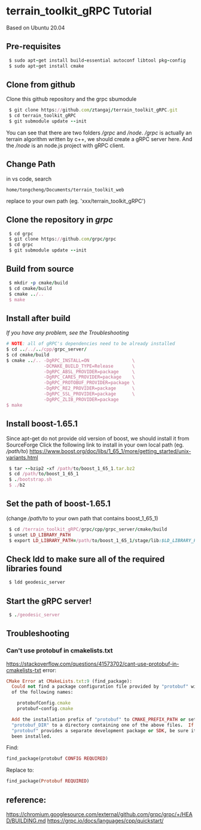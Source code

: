 # terrain_toolkit_gRPC Tutorial
Based on Ubuntu 20.04

## Pre-requisites

```ruby
 $ sudo apt-get install build-essential autoconf libtool pkg-config
 $ sudo apt-get install cmake
```

## Clone from github
Clone this github repository and the grpc sbumodule
```ruby
 $ git clone https://github.com/ztangaj/terrain_toolkit_gRPC.git
 $ cd terrain_toolkit_gRPC
 $ git submodule update --init
```
You can see that there are two folders _/grpc_ and _/node_. 
_/grpc_ is actually an terrain algorithm written by c++, we should create a gRPC server here. And the _/node_ is an node.js project with gRPC client. 

## Change Path
in vs code, search
```
home/tongcheng/Documents/terrain_toolkit_web
```
replace to your own path (eg. 'xxx/terrain_toolkit_gRPC')

## Clone the repository in _grpc_
```ruby
 $ cd grpc
 $ git clone https://github.com/grpc/grpc
 $ cd grpc
 $ git submodule update --init
```
## Build from source
```ruby
 $ mkdir -p cmake/build
 $ cd cmake/build
 $ cmake ../..
 $ make
```

## Install after build
*If you have any problem, see the Troubleshooting*
```ruby
# NOTE: all of gRPC's dependencies need to be already installed
$ cd ../../../cpp/grpc_server/
$ cd cmake/build
$ cmake ../.. -DgRPC_INSTALL=ON                \
              -DCMAKE_BUILD_TYPE=Release       \
              -DgRPC_ABSL_PROVIDER=package     \
              -DgRPC_CARES_PROVIDER=package    \
              -DgRPC_PROTOBUF_PROVIDER=package \
              -DgRPC_RE2_PROVIDER=package      \
              -DgRPC_SSL_PROVIDER=package      \
              -DgRPC_ZLIB_PROVIDER=package
$ make
```

## Install boost-1.65.1
Since apt-get do not provide old version of boost, we should install it from SourceForge
Click the following link to install in your own local path (eg. _/path/to_)
https://www.boost.org/doc/libs/1_65_1/more/getting_started/unix-variants.html
```ruby
 $ tar --bzip2 -xf /path/to/boost_1_65_1.tar.bz2
 $ cd /path/to/boost_1_65_1
 $ ./bootstrap.sh
 $ ./b2
```
## Set the path of boost-1.65.1
(change _/path/to_ to your own path that contains boost_1_65_1)
```ruby
 $ cd /terrain_toolkit_gRPC/grpc/cpp/grpc_server/cmake/build
 $ unset LD_LIBRARY_PATH
 $ export LD_LIBRARY_PATH=/path/to/boost_1_65_1/stage/lib:$LD_LIBRARY_PATHD
```

## Check ldd to make sure all of the required libraries found
```ruby
 $ ldd geodesic_server
```

## Start the gRPC server!
```ruby
 $ ./geodesic_server
```


## Troubleshooting
### Can't use protobuf in cmakelists.txt
https://stackoverflow.com/questions/41573702/cant-use-protobuf-in-cmakelists-txt
error: 
```ruby
CMake Error at CMakeLists.txt:9 (find_package):
  Could not find a package configuration file provided by "protobuf" with any
  of the following names:

    protobufConfig.cmake
    protobuf-config.cmake

  Add the installation prefix of "protobuf" to CMAKE_PREFIX_PATH or set
  "protobuf_DIR" to a directory containing one of the above files.  If
  "protobuf" provides a separate development package or SDK, be sure it has
  been installed.
```

Find: 
```ruby
find_package(protobuf CONFIG REQUIRED)
```
Replace to: 
```ruby
find_package(Protobuf REQUIRED)
```


## reference: 
https://chromium.googlesource.com/external/github.com/grpc/grpc/+/HEAD/BUILDING.md
https://grpc.io/docs/languages/cpp/quickstart/